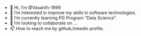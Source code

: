- 👋 Hi, I’m @Vasanth-1999
- 👀 I’m interested in improve my skills in software technologies.
- 🌱 I’m currently learning PG Program "Data Science".
- 💞️ I’m looking to collaborate on ...
- 📫 How to reach me by github,linkedin profile. 

<!---
Vasanth-1999/Vasanth-1999 is a ✨ special ✨ repository because its `README.md` (this file) appears on your GitHub profile.
You can click the Preview link to take a look at your changes.
--->
